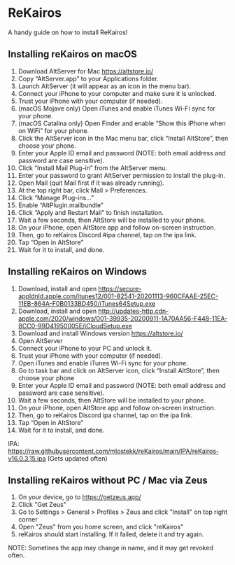 # ReKairos
A handy guide on how to install ReKairos!

Installing reKairos on macOS
----------------------------
1. Download AltServer for Mac https://altstore.io/
2. Copy “AltServer.app” to your Applications folder.
3. Launch AltServer (it will appear as an icon in the menu bar).
4. Connect your iPhone to your computer and make sure it is unlocked.
5. Trust your iPhone with your computer (if needed).
6. (macOS Mojave only) Open iTunes and enable iTunes Wi-Fi sync for your phone.
7. (macOS Catalina only) Open Finder and enable “Show this iPhone when on WiFi” for your phone.
8. Click the AltServer icon in the Mac menu bar, click “Install AltStore”, then choose your phone.
9. Enter your Apple ID email and password (NOTE: both email address and password are case sensitive).
10. Click “Install Mail Plug-in” from the AltServer menu.
11. Enter your password to grant AltServer permission to install the plug-in.
12. Open Mail (quit Mail first if it was already running).
13. At the top right bar, click Mail > Preferences.
14. Click “Manage Plug-ins...”
15. Enable “AltPlugin.mailbundle”
16. Click “Apply and Restart Mail” to finish installation.
17. Wait a few seconds, then AltStore will be installed to your phone.
18. On your iPhone, open AltStore app and follow on-screen instruction.
19. Then, go to reKairos Discord #ipa channel, tap on the ipa link.
20. Tap “Open in AltStore”
21. Wait for it to install, and done.


Installing reKairos on Windows
------------------------------
1. Download, install and open https://secure-appldnld.apple.com/itunes12/001-82541-20201113-960CFAAE-25EC-11EB-864A-F0B0133BD450/iTunes64Setup.exe
2. Download, install and open http://updates-http.cdn-apple.com/2020/windows/001-39935-20200911-1A70AA56-F448-11EA-8CC0-99D41950005E/iCloudSetup.exe
3. Download and install Windows version https://altstore.io/
4. Open AltServer
5. Connect your iPhone to your PC and unlock it.
6. Trust your iPhone with your computer (if needed).
7. Open iTunes and enable iTunes Wi-Fi sync for your phone.
8. Go to task bar and click on AltServer icon, click “Install AltStore”, then choose your phone
9. Enter your Apple ID email and password (NOTE: both email address and password are case sensitive).
10. Wait a few seconds, then AltStore will be installed to your phone.
11. On your iPhone, open AltStore app and follow on-screen instruction.
12. Then, go to reKairos Discord ipa channel, tap on the ipa link.
13. Tap “Open in AltStore”
14. Wait for it to install, and done.

IPA: https://raw.githubusercontent.com/mlostekk/reKairos/main/IPA/reKairos-v16.0.3.15.ipa (Gets updated often)

Installing reKairos without PC / Mac via Zeus
---------------------------------------------
1. On your device, go to https://getzeus.app/
2. Click "Get Zeus"
3. Go to Settings > General > Profiles > Zeus and click "Install" on top right corner
4. Open "Zeus" from you home screen, and click "reKairos" 
5. reKairos should start installing. If it failed, delete it and try again.

NOTE: Sometines the app may change in name, and it may get revoked often.
